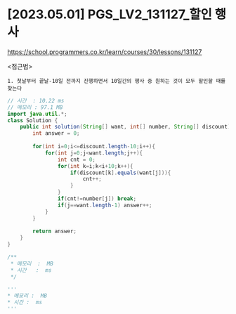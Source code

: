 #   [2023.05.01] PGS_LV2_131127_할인 행사
https://school.programmers.co.kr/learn/courses/30/lessons/131127

<접근법>

```
1. 첫날부터 끝날-10일 전까지 진행하면서 10일간의 행사 중 원하는 것이 모두 할인할 때를 찾는다
```




```java
// 시간  : 10.22 ms
// 메모리 : 97.1 MB
import java.util.*;
class Solution {
    public int solution(String[] want, int[] number, String[] discount) {
        int answer = 0;
        
        for(int i=0;i<=discount.length-10;i++){
            for(int j=0;j<want.length;j++){
                int cnt = 0;
                for(int k=i;k<i+10;k++){
                    if(discount[k].equals(want[j])){
                        cnt++;
                    }
                }
                if(cnt!=number[j]) break;
                if(j==want.length-1) answer++;
            }
        }
        
        return answer;
    }
}
```



```js
/**
 * 메모리  :  MB
 * 시간   :  ms
 */
```




```python
'''
* 메모리 :  MB
* 시간 :  ms
'''
```
